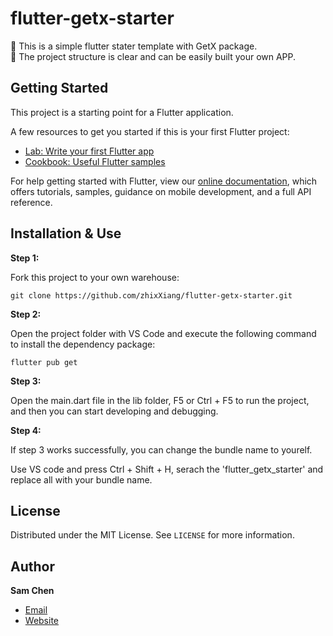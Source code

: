 # flutter-getx-starter
🚀 This is a simple flutter stater template with GetX package.  
📁 The project structure is clear and can be easily built your own APP.

## Getting Started

This project is a starting point for a Flutter application.

A few resources to get you started if this is your first Flutter project:

- [Lab: Write your first Flutter app](https://flutter.dev/docs/get-started/codelab)
- [Cookbook: Useful Flutter samples](https://flutter.dev/docs/cookbook)

For help getting started with Flutter, view our
[online documentation](https://flutter.dev/docs), which offers tutorials,
samples, guidance on mobile development, and a full API reference.

## Installation & Use

**Step 1:**

Fork this project to your own warehouse:

```
git clone https://github.com/zhixXiang/flutter-getx-starter.git
```

**Step 2:**

Open the project folder with VS Code and execute the following command to install the dependency package:

```
flutter pub get
```

**Step 3:**

Open the main.dart file in the lib folder, F5 or Ctrl + F5 to run the project, and then you can start developing and debugging.

**Step 4:**

If step 3 works successfully, you can change the bundle name to yourelf.

Use VS code and press Ctrl + Shift + H, serach the 'flutter_getx_starter' and replace all with your bundle name.

## License

Distributed under the MIT License. See `LICENSE` for more information.

## Author

**Sam Chen**
- [Email](mailto:zhix6842@gmail.com?subject=Hi "Hi!")
- [Website](https://www.zhix.studio)
